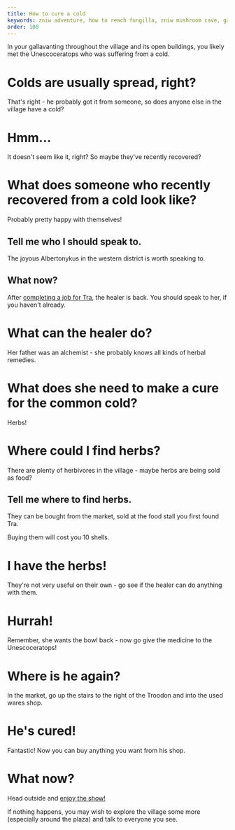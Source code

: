 ```yaml
---
title: How to cure a cold
keywords: zniw adventure, how to reach fungilla, zniw mushroom cave, games with mushrooms
order: 100
---
```


In your gallavanting throughout the village and its open buildings, you likely met the Unescoceratops who was suffering from a cold.

# Colds are usually spread, right?
That's right - he probably got it from someone, so does anyone else in the village have a cold?

# Hmm...
It doesn't seem like it, right? So maybe they've recently recovered?

# What does someone who recently recovered from a cold look like?
Probably pretty happy with themselves!

## Tell me who I should speak to.
The joyous Albertonykus in the western district is worth speaking to.

## What now?
After [completing a job for Tra](afterwork.md), the healer is back. You should speak to her, if you haven't already.

# What can the healer do?
Her father was an alchemist - she probably knows all kinds of herbal remedies.

# What does she need to make a cure for the common cold?
Herbs!

# Where could I find herbs?
There are plenty of herbivores in the village - maybe herbs are being sold as food?

## Tell me where to find herbs.
They can be bought from the market, sold at the food stall you first found Tra.

Buying them will cost you 10 shells.

# I have the herbs!
They're not very useful on their own - go see if the healer can do anything with them.

# Hurrah!
Remember, she wants the bowl back - now go give the medicine to the Unescoceratops!

# Where is he again?
In the market, go up the stairs to the right of the Troodon and into the used wares shop.

# He's cured!
Fantastic! Now you can buy anything you want from his shop.

# What now?
Head outside and [enjoy the show!](AfterCloak/index.md)

If nothing happens, you may wish to explore the village some more (especially around the plaza) and talk to everyone you see.